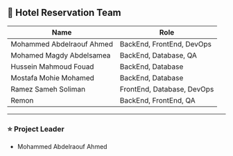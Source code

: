 ## 👥 Hotel Reservation Team  

| Name                      | Role                              |
|---------------------------|-----------------------------------|
| Mohammed Abdelraouf Ahmed | BackEnd, FrontEnd, DevOps         |
| Mohamed Magdy Abdelsamea  | BackEnd, Database, QA             |
| Hussein Mahmoud Fouad     | BackEnd, Database                 |
| Mostafa Mohie Mohamed     | BackEnd, Database                 |
| Ramez Sameh Soliman       | FrontEnd, Database, DevOps        |
| Remon                     | BackEnd, FrontEnd, QA             |

---

### ⭐ Project Leader  
- Mohammed Abdelraouf Ahmed
